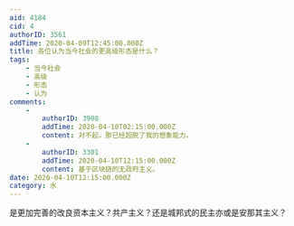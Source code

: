```yaml
---
aid: 4184
cid: 4
authorID: 3561
addTime: 2020-04-09T12:45:00.000Z
title: 各位认为当今社会的更高级形态是什么？
tags:
    - 当今社会
    - 高级
    - 形态
    - 认为
comments:
    -
        authorID: 3908
        addTime: 2020-04-10T02:15:00.000Z
        content: 对不起，那已经超脱了我的想象能力。
    -
        authorID: 3301
        addTime: 2020-04-10T12:15:00.000Z
        content: 基于区块链的无政府主义。
date: 2020-04-10T12:15:00.000Z
category: 水
---
```


是更加完善的改良资本主义？共产主义？还是城邦式的民主亦或是安那其主义？
